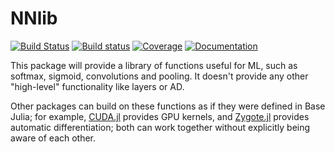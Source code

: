 # NNlib

[![Build Status](https://travis-ci.org/FluxML/NNlib.jl.svg?branch=master)](https://travis-ci.org/FluxML/NNlib.jl) [![Build status](https://ci.appveyor.com/api/projects/status/wo2wkv1l9cj548uh?svg=true)](https://ci.appveyor.com/project/one-more-minute/nnlib-jl) [![Coverage](https://codecov.io/gh/FluxML/NNlib.jl/branch/master/graph/badge.svg)](https://codecov.io/gh/FluxML/NNlib.jl) 
[![Documentation](https://img.shields.io/badge/docstrings-juliahub-blue)](https://juliahub.com/docs/NNlib/A7zdE/)


This package will provide a library of functions useful for ML, such as softmax, sigmoid, convolutions and pooling. It doesn't provide any other "high-level" functionality like layers or AD.

Other packages can build on these functions as if they were defined in Base Julia; for example, [CUDA.jl](https://github.com/JuliaGPU/CUDA.jl) provides GPU kernels, and [Zygote.jl](https://github.com/FluxML/Zygote.jl) provides automatic differentiation; both can work together without explicitly being aware of each other.
